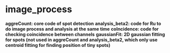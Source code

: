 # image_process
**aggreCount: core code of spot detection**
**analysis_beta2: code for Ru to do image process and analysis at the same time**
**coIncidence: code for checking coincidence between channels**
**gaussianFit: 2D gaussian fitting for spots (not used in aggreCount and analysis_beta2, which only use centroid fitting for finding position of tiny spots)**
